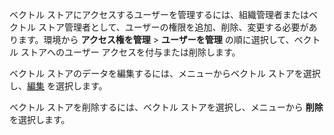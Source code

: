 ベクトル ストアにアクセスするユーザーを管理するには、組織管理者またはベクトル ストア管理者として、ユーザーの権限を追加、削除、変更する必要があります。環境から **アクセス権を管理** > **ユーザーを管理** の順に選択して、ベクトル ストアへのユーザー アクセスを付与または削除します。

ベクトル ストアのデータを編集するには、メニューからベクトル ストアを選択し、[編集](dpw1742341058646.md) を選択します。

ベクトル ストアを削除するには、ベクトル ストアを選択し、メニューから **削除** を選択します。

